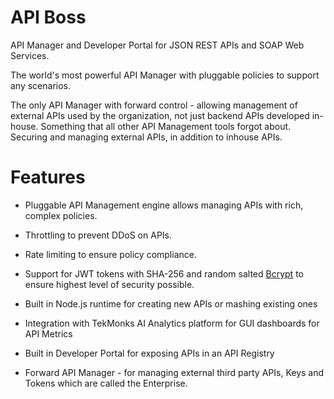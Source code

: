 API Boss
============
API Manager and Developer Portal for JSON REST APIs and SOAP Web Services.

The world's most powerful API Manager with pluggable policies to support any scenarios.

The only API Manager with forward control - allowing management of external APIs used by the organization, not just backend APIs developed in-house. Something that all other API Management tools forgot about. Securing and managing external APIs, in addition to inhouse APIs.

# Features
* Pluggable API Management engine allows managing APIs with rich, complex policies.

* Throttling to prevent DDoS on APIs.

* Rate limiting to ensure policy compliance. 

* Support for JWT tokens with SHA-256 and random salted [Bcrypt](https://en.wikipedia.org/wiki/Bcrypt) to ensure highest level of security possible.

* Built in Node.js runtime for creating new APIs or mashing existing ones

* Integration with TekMonks AI Analytics platform for GUI dashboards for API Metrics

* Built in Developer Portal for exposing APIs in an API Registry

* Forward API Manager - for managing external third party APIs, Keys and Tokens which are called the Enterprise. 
